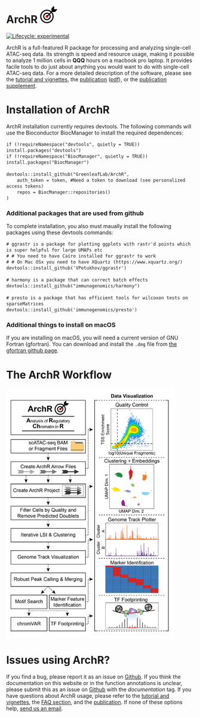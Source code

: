 # ArchR <img src="man/figures/ArchR_dartLogo_small.jpg" alt="" width="45" >

[![Lifecycle: experimental](https://img.shields.io/badge/lifecycle-experimental-orange.svg)](https://www.tidyverse.org/lifecycle/#experimental)

ArchR is a full-featured R package for processing and analyzing single-cell ATAC-seq data. Its strength is speed and resource usage, making it possible to analyze 1 million cells in __QQQ__ hours on a macbook pro laptop. It provides facile tools to do just about anything you would want to do with single-cell ATAC-seq data. For a more detailed description of the software, please see the [tutorial and vignettes](articles/index.html), the [publication](https://greenleaf.stanford.edu/assets/pdf/) ([pdf](http://greenleaf.stanford.edu/assets/pdf/)), or the [publication supplement](http://greenleaf.stanford.edu/assets/pdf/).

# Installation of ArchR

ArchR installation currently requires devtools. The following commands will use the Bioconductor BiocManager to install the required dependences:

```{r}
if (!requireNamespace("devtools", quietly = TRUE)) install.packages("devtools")
if (!requireNamespace("BiocManager", quietly = TRUE)) install.packages("BiocManager")

devtools::install_github("GreenleafLab/ArchR",
	auth_token = token, #Need a token to download (see personalized access tokens)
	repos = BiocManager::repositories()
)
```

### Additional packages that are used from github
To complete installation, you also must maually install the following packages using these devtools commands:

```{r}
# ggrastr is a package for plotting ggplots with rastr'd points which is super helpful for large UMAPs etc
# # You need to have Cairo installed for ggrastr to work
# # On Mac OSx you need to have XQuartz (https://www.xquartz.org/)
devtools::install_github('VPetukhov/ggrastr')

# harmony is a package that can correct batch effects
devtools::install_github("immunogenomics/harmony")

# presto is a package that has efficient tools for wilcoxon tests on sparseMatrices
devtools::install_github('immunogenomics/presto')
```

### Additional things to install on macOS
If you are installing on macOS, you will need a current version of GNU Fortran (gfortran). You can download and install the `.dmg` file from [the gfortran github page](https://github.com/fxcoudert/gfortran-for-macOS/releases).

# The ArchR Workflow

<img src="man/figures/ArchR_Workflow.png" alt="" width="450">

# Issues using ArchR?
If you find a bug, please report it as an issue on [Github](https://github.com/GreenleafLab/ArchR/issues). If you think the documentation on this website or in the function annotations is unclear, please submit this as an issue on [Github](https://github.com/GreenleafLab/ArchR/issues) with the _documentation_ tag. If you have questions about ArchR usage, please refer to the [tutorial and vignettes](articles/index.html), the [FAQ section](articles/faq.html), and the [publication](https://greenleaf.stanford.edu/assets/pdf/). If none of these options help, [send us an email](mailto:archr.devs@gmail.com). 



